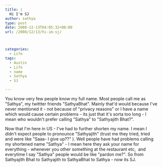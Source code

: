 ```yaml
---
title: |
  Hi I'm SJ
author: sathya
type: post
date: 2008-12-13T04:05:32+00:00
url: /2008/12/13/hi-im-sj/



categories:
  - Life
tags:
  - Austin
  - Life
  - name
  - Sathya
  - SJ

---
```

You know very few people know my full name. Most people call me as "Sathya", my twittter friends "SathyaBhat". Mainly that'd would because I've never mentioned it - not because of "privacy reasons" or I have a name which would cause certain problems - its just that it's sorta too long - I mean who wouldn't prefer calling "Sathya" to "Sathyajith Bhat?".

Now that I'm here in US - I've had to further shorten my name. I mean I didn't expect people to pronounce "Sathyajith" (trust me they tried, tried and were like "Saaa- I give up??" ). Well people have had problems calling my shortened name "Sathya" - I mean here they ask your name for everything - whenever you other something at the restaurant etc,  and everytime I say "Sathya" people would be like "pardon me?". So from Sathyajith Bhat to Sathyajith to SathyaBhat to Sathya - now its SJ.
